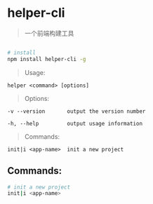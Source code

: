 # helper-cli

> 一个前端构建工具

``` bash

# install
npm install helper-cli -g
```

> Usage:

	helper <command> [options]


> Options:

	-v --version       output the version number

	-h, --help         output usage information


> Commands:

	init|i <app-name>  init a new project


## Commands:

``` bash
# init a new project
init|i <app-name>

```
